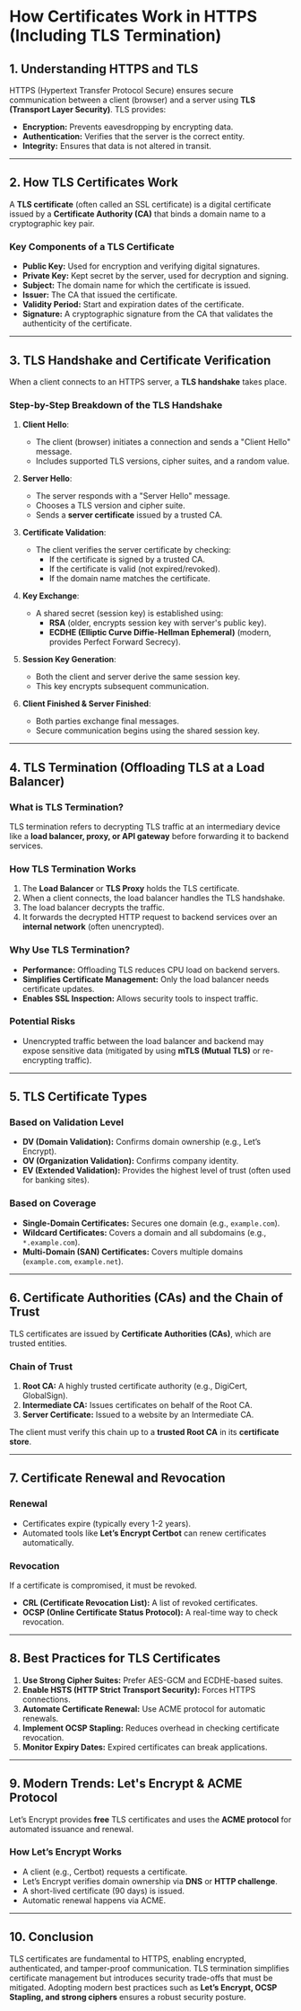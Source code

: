 # How Certificates Work in HTTPS (Including TLS Termination)

## 1. Understanding HTTPS and TLS
HTTPS (Hypertext Transfer Protocol Secure) ensures secure communication between a client (browser) and a server using **TLS (Transport Layer Security)**. TLS provides:
- **Encryption:** Prevents eavesdropping by encrypting data.
- **Authentication:** Verifies that the server is the correct entity.
- **Integrity:** Ensures that data is not altered in transit.

---

## 2. How TLS Certificates Work
A **TLS certificate** (often called an SSL certificate) is a digital certificate issued by a **Certificate Authority (CA)** that binds a domain name to a cryptographic key pair.

### Key Components of a TLS Certificate
- **Public Key:** Used for encryption and verifying digital signatures.
- **Private Key:** Kept secret by the server, used for decryption and signing.
- **Subject:** The domain name for which the certificate is issued.
- **Issuer:** The CA that issued the certificate.
- **Validity Period:** Start and expiration dates of the certificate.
- **Signature:** A cryptographic signature from the CA that validates the authenticity of the certificate.

---

## 3. TLS Handshake and Certificate Verification
When a client connects to an HTTPS server, a **TLS handshake** takes place.

### Step-by-Step Breakdown of the TLS Handshake
1. **Client Hello**:
   - The client (browser) initiates a connection and sends a "Client Hello" message.
   - Includes supported TLS versions, cipher suites, and a random value.

2. **Server Hello**:
   - The server responds with a "Server Hello" message.
   - Chooses a TLS version and cipher suite.
   - Sends a **server certificate** issued by a trusted CA.

3. **Certificate Validation**:
   - The client verifies the server certificate by checking:
     - If the certificate is signed by a trusted CA.
     - If the certificate is valid (not expired/revoked).
     - If the domain name matches the certificate.

4. **Key Exchange**:
   - A shared secret (session key) is established using:
     - **RSA** (older, encrypts session key with server's public key).
     - **ECDHE (Elliptic Curve Diffie-Hellman Ephemeral)** (modern, provides Perfect Forward Secrecy).

5. **Session Key Generation**:
   - Both the client and server derive the same session key.
   - This key encrypts subsequent communication.

6. **Client Finished & Server Finished**:
   - Both parties exchange final messages.
   - Secure communication begins using the shared session key.

---

## 4. TLS Termination (Offloading TLS at a Load Balancer)
### What is TLS Termination?
TLS termination refers to decrypting TLS traffic at an intermediary device like a **load balancer, proxy, or API gateway** before forwarding it to backend services.

### How TLS Termination Works
1. The **Load Balancer** or **TLS Proxy** holds the TLS certificate.
2. When a client connects, the load balancer handles the TLS handshake.
3. The load balancer decrypts the traffic.
4. It forwards the decrypted HTTP request to backend services over an **internal network** (often unencrypted).

### Why Use TLS Termination?
- **Performance:** Offloading TLS reduces CPU load on backend servers.
- **Simplifies Certificate Management:** Only the load balancer needs certificate updates.
- **Enables SSL Inspection:** Allows security tools to inspect traffic.

### Potential Risks
- Unencrypted traffic between the load balancer and backend may expose sensitive data (mitigated by using **mTLS (Mutual TLS)** or re-encrypting traffic).

---

## 5. TLS Certificate Types
### Based on Validation Level
- **DV (Domain Validation):** Confirms domain ownership (e.g., Let’s Encrypt).
- **OV (Organization Validation):** Confirms company identity.
- **EV (Extended Validation):** Provides the highest level of trust (often used for banking sites).

### Based on Coverage
- **Single-Domain Certificates:** Secures one domain (e.g., `example.com`).
- **Wildcard Certificates:** Covers a domain and all subdomains (e.g., `*.example.com`).
- **Multi-Domain (SAN) Certificates:** Covers multiple domains (`example.com`, `example.net`).

---

## 6. Certificate Authorities (CAs) and the Chain of Trust
TLS certificates are issued by **Certificate Authorities (CAs)**, which are trusted entities.

### Chain of Trust
1. **Root CA:** A highly trusted certificate authority (e.g., DigiCert, GlobalSign).
2. **Intermediate CA:** Issues certificates on behalf of the Root CA.
3. **Server Certificate:** Issued to a website by an Intermediate CA.

The client must verify this chain up to a **trusted Root CA** in its **certificate store**.

---

## 7. Certificate Renewal and Revocation
### Renewal
- Certificates expire (typically every 1-2 years).
- Automated tools like **Let’s Encrypt Certbot** can renew certificates automatically.

### Revocation
If a certificate is compromised, it must be revoked.
- **CRL (Certificate Revocation List):** A list of revoked certificates.
- **OCSP (Online Certificate Status Protocol):** A real-time way to check revocation.

---

## 8. Best Practices for TLS Certificates
1. **Use Strong Cipher Suites:** Prefer AES-GCM and ECDHE-based suites.
2. **Enable HSTS (HTTP Strict Transport Security):** Forces HTTPS connections.
3. **Automate Certificate Renewal:** Use ACME protocol for automatic renewals.
4. **Implement OCSP Stapling:** Reduces overhead in checking certificate revocation.
5. **Monitor Expiry Dates:** Expired certificates can break applications.

---

## 9. Modern Trends: Let's Encrypt & ACME Protocol
Let’s Encrypt provides **free** TLS certificates and uses the **ACME protocol** for automated issuance and renewal.

### How Let’s Encrypt Works
- A client (e.g., Certbot) requests a certificate.
- Let’s Encrypt verifies domain ownership via **DNS** or **HTTP challenge**.
- A short-lived certificate (90 days) is issued.
- Automatic renewal happens via ACME.

---

## 10. Conclusion
TLS certificates are fundamental to HTTPS, enabling encrypted, authenticated, and tamper-proof communication. TLS termination simplifies certificate management but introduces security trade-offs that must be mitigated. Adopting modern best practices such as **Let’s Encrypt, OCSP Stapling, and strong ciphers** ensures a robust security posture.
